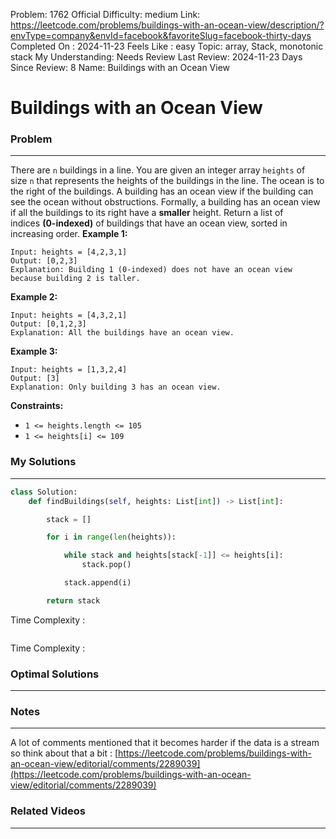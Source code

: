 Problem: 1762
Official Difficulty: medium
Link: https://leetcode.com/problems/buildings-with-an-ocean-view/description/?envType=company&envId=facebook&favoriteSlug=facebook-thirty-days
Completed On : 2024-11-23
Feels Like : easy
Topic: array, Stack, monotonic stack
My Understanding: Needs Review
Last Review: 2024-11-23
Days Since Review: 8
Name: Buildings with an Ocean View

# Buildings with an Ocean View
### Problem
___
There are `n` buildings in a line. You are given an integer array `heights` of size `n` that represents the heights of the buildings in the line.
The ocean is to the right of the buildings. A building has an ocean view if the building can see the ocean without obstructions. Formally, a building has an ocean view if all the buildings to its right have a **smaller** height.
Return a list of indices **(0-indexed)** of buildings that have an ocean view, sorted in increasing order.
**Example 1:**
```plain text
Input: heights = [4,2,3,1]
Output: [0,2,3]
Explanation: Building 1 (0-indexed) does not have an ocean view because building 2 is taller.

```
**Example 2:**
```plain text
Input: heights = [4,3,2,1]
Output: [0,1,2,3]
Explanation: All the buildings have an ocean view.

```
**Example 3:**
```plain text
Input: heights = [1,3,2,4]
Output: [3]
Explanation: Only building 3 has an ocean view.

```
**Constraints:**
- `1 <= heights.length <= 105`
- `1 <= heights[i] <= 109`
### My Solutions
___
```python
class Solution:
    def findBuildings(self, heights: List[int]) -> List[int]:

        stack = []

        for i in range(len(heights)):

            while stack and heights[stack[-1]] <= heights[i]:
                stack.pop()

            stack.append(i)

        return stack
```

Time Complexity :
```python

```

Time Complexity : 
### Optimal Solutions
___

### Notes
___
 A lot of comments mentioned that it becomes harder if the data is a stream so think about that a bit : 
[https://leetcode.com/problems/buildings-with-an-ocean-view/editorial/comments/2289039](https://leetcode.com/problems/buildings-with-an-ocean-view/editorial/comments/2289039)
### Related Videos 
___
[]()